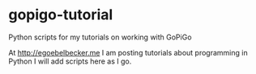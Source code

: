 # gopigo-tutorial
Python scripts for my tutorials on working with GoPiGo

At http://egoebelbecker.me I am posting tutorials about programming in Python I will add scripts here as I go. 
